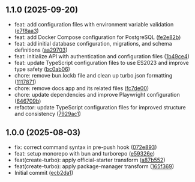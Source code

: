 ## 1.1.0 (2025-09-20)

* feat: add configuration files with environment variable validation ([e7f8aa3](https://github.com/davitJabushanuri/monorepo-starter/commit/e7f8aa3))
* feat: add Docker Compose configuration for PostgreSQL ([fe2e82b](https://github.com/davitJabushanuri/monorepo-starter/commit/fe2e82b))
* feat: add initial database configuration, migrations, and schema definitions ([aa29703](https://github.com/davitJabushanuri/monorepo-starter/commit/aa29703))
* feat: initialize API with authentication and configuration files ([1b49ce4](https://github.com/davitJabushanuri/monorepo-starter/commit/1b49ce4))
* feat: update TypeScript configuration files to use ES2023 and improve type safety ([bc0ab06](https://github.com/davitJabushanuri/monorepo-starter/commit/bc0ab06))
* chore: remove bun.lockb file and clean up turbo.json formatting ([1117871](https://github.com/davitJabushanuri/monorepo-starter/commit/1117871))
* chore: remove docs app and its related files ([fc7de00](https://github.com/davitJabushanuri/monorepo-starter/commit/fc7de00))
* chore: update dependencies and improve Playwright configuration ([646709b](https://github.com/davitJabushanuri/monorepo-starter/commit/646709b))
* refactor: update TypeScript configuration files for improved structure and consistency ([7929ac1](https://github.com/davitJabushanuri/monorepo-starter/commit/7929ac1))

## 1.0.0 (2025-08-03)

* fix: correct command syntax in pre-push hook ([072e893](https://github.com/davitJabushanuri/monorepo-starter/commit/072e893))
* feat: setup monorepo with bun and turborepo ([e59326e](https://github.com/davitJabushanuri/monorepo-starter/commit/e59326e))
* feat(create-turbo): apply official-starter transform ([a87b552](https://github.com/davitJabushanuri/monorepo-starter/commit/a87b552))
* feat(create-turbo): apply package-manager transform ([165f369](https://github.com/davitJabushanuri/monorepo-starter/commit/165f369))
* Initial commit ([ecb2da1](https://github.com/davitJabushanuri/monorepo-starter/commit/ecb2da1))

